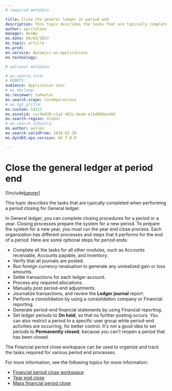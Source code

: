 ```yaml
---
# required metadata

title: Close the general ledger at period end
description: This topic describes the tasks that are typically completed when performing a period closing for General ledger. 
author: aprilolson
manager: AnnBe
ms.date: 08/01/2017
ms.topic: article
ms.prod: 
ms.service: dynamics-ax-applications
ms.technology: 

# optional metadata

# ms.search.form: 
# ROBOTS: 
audience: Application User
# ms.devlang: 
ms.reviewer: twheeloc
ms.search.scope: CoreOperations
# ms.tgt_pltfrm: 
ms.custom: 14111
ms.assetid: cec9e039-c1a2-482c-bea6-e11d896eea9d
ms.search.region: Global
# ms.search.industry: 
ms.author: aolson
ms.search.validFrom: 2016-02-28
ms.dyn365.ops.version: AX 7.0.0

---
```


# Close the general ledger at period end

[!include[banner](../includes/banner.md)]


This topic describes the tasks that are typically completed when performing a period closing for General ledger. 

In General ledger, you can complete closing procedures for a period or a year. Closing processes prepare the system for a new period. To prepare the system for a new year, you must run the year end close process. Each organization has different processes and steps that it performs for the end of a period. Here are some optional steps for period ends:

-   Complete all the tasks for all other modules, such as Accounts receivable, Accounts payable, and Inventory.
-   Verify that all journals are posted.
-   Run foreign currency revaluation to generate any unrealized gain or loss amounts.
-   Settle transactions for each ledger account.
-   Process any required allocations.
-   Manually post period-end adjustments.
-   Journalize transactions, and review the **Ledger journal** report.
-   Perform a consolidation by using a consolidation company or Financial reporting.
-   Generate period-end financial statements by using Financial reporting.
-   Set ledger periods to **On hold**, so that no further posting occurs. You can also restrict a period to a specific user group while period-end activities are occurring, for better control. It's not a good idea to set periods to **Permanently closed**, because you can't reopen a period that has been closed.

The Financial period close workspace can be used to organize and track the tasks required for various period end processes. 


For more information, see the following topics for more information:
- [Financial period close workspace](financial-period-close-workspace.md) 
- [Year end close](Year-end-close.md)  
- [Mass financial period close](tasks/mass-financial-period-close.md)




